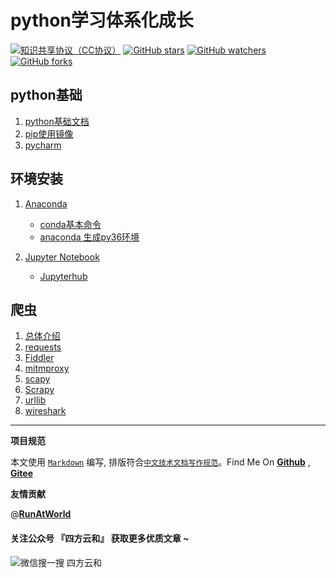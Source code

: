# python学习体系化成长

[![知识共享协议（CC协议）](https://img.shields.io/badge/License-Creative%20Commons-DC3D24.svg)](https://creativecommons.org/licenses/by-nc-sa/4.0/deed.zh)
[![GitHub stars](https://img.shields.io/github/stars/hbulpf/pydemo.svg?label=Stars)](https://github.com/hbulpf/pydemo)
[![GitHub watchers](https://img.shields.io/github/watchers/hbulpf/pydemo.svg?label=Watchers)](https://github.com/hbulpf/pydemo/watchers)
[![GitHub forks](https://img.shields.io/github/forks/hbulpf/pydemo.svg?label=Forks)](https://github.com/hbulpf/pydemo/fork)

## python基础

1. [python基础文档](https://codechina.csdn.net/AiShow/aibooks/-/blob/master/python基础学习文档.pdf)
2. [pip使用镜像](docs/python/pip_mirrors.md)
3. [pycharm](docs/python/pycharm.md)

## 环境安装
1. [Anaconda](docs/anaconda/README.md)
   - [conda基本命令](docs/anaconda/conda_cmd.md)
   - [anaconda 生成py36环境](docs/anaconda/py37_To_py36.md)
 
2. [Jupyter Notebook](docs/jupyter/README.md)
   - [Jupyterhub](docs/jupyter/jupyterhub_service.md)

## 爬虫

1. [总体介绍](docs/spiders/README.md)
2. [requests](docs/spiders/requests.md)
3. [Fiddler](docs/spiders/Fiddler.md)
4. [mitmproxy](docs/spiders/mitmproxy.md)
5. [scapy](docs/spiders/scapy.md)
6. [Scrapy](docs/spiders/Scrapy.md)
7. [urllib](docs/spiders/urllib.md)
8. [wireshark](docs/spiders/wireshark.md)

----------------------------------------

**项目规范**

本文使用 [`Markdown`](https://www.markdownguide.org/basic-syntax) 编写, 排版符合[`中文技术文档写作规范`](https://github.com/hbulpf/document-style-guide)。Find Me On [**Github**](https://github.com/hbulpf/pydemo) , [**Gitee**](https://gitee.com/hecloudAi/pydemo)

**友情贡献**

@[**RunAtWorld**](http://www.github.com/RunAtWorld)  &nbsp; 
#### 关注公众号 『四方云和』 获取更多优质文章 ~

![微信搜一搜 四方云和](https://images.gitee.com/uploads/images/2020/0418/212736_248fedfb_5627523.jpeg "qrcode_for_gh_b72b5d8c5649_258.jpg")

